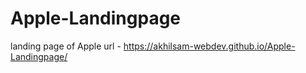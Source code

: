 # Apple-Landingpage
landing page of Apple url - https://akhilsam-webdev.github.io/Apple-Landingpage/

